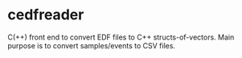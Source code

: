 # cedfreader
C(++) front end to convert EDF files to C++ structs-of-vectors. Main purpose is to convert samples/events to CSV files.

